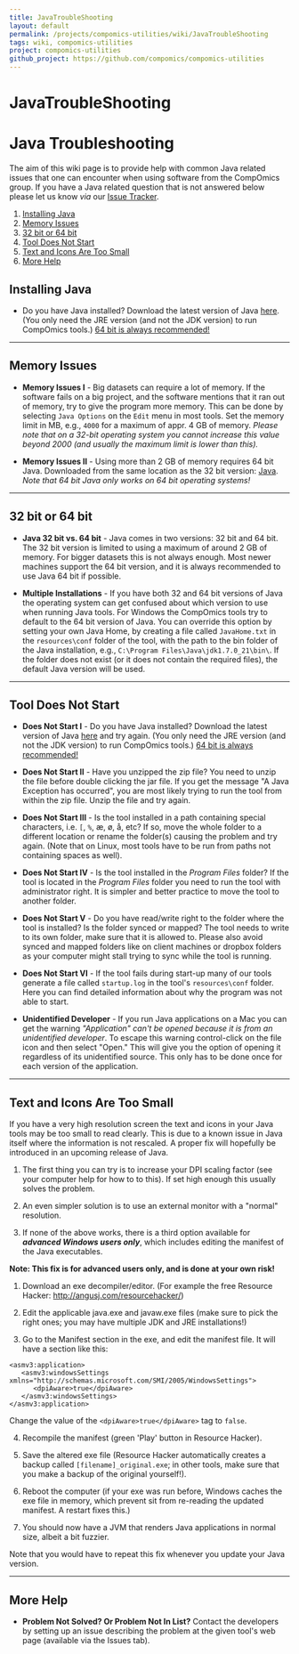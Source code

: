 ```yaml
---
title: JavaTroubleShooting
layout: default
permalink: /projects/compomics-utilities/wiki/JavaTroubleShooting
tags: wiki, compomics-utilities
project: compomics-utilities
github_project: https://github.com/compomics/compomics-utilities
---
```


# JavaTroubleShooting
# Java Troubleshooting #

The aim of this wiki page is to provide help with common Java related issues that one can encounter when using software from the CompOmics group. If you have a Java related question that is not answered below please let us know _via_ our [Issue Tracker](https://github.com/compomics/compomics-utilities/issues).

1. [Installing Java](#installing-java)
2. [Memory Issues](#memory-issues)
3. [32 bit or 64 bit](#32-bit-or-64-bit)
4. [Tool Does Not Start](#tool-does-not-start)
5. [Text and Icons Are Too Small](#text-and-icons-are-too-small)
6. [More Help](#more-help)

## Installing Java ##

  * Do you have Java installed? Download the latest version of Java  [here](http://java.sun.com/javase/downloads/index.jsp). (You only need the JRE version (and not the JDK version) to run CompOmics tools.) [64 bit is always recommended!](#32-bit-vs-64-bit)

---

## Memory Issues ##

  * **Memory Issues I** - Big datasets can require a lot of memory. If the software fails on a big project, and the software mentions that it ran out of memory, try to give the program more memory. This can be done by selecting `Java Options` on the `Edit` menu in most tools. Set the memory limit in MB, e.g., `4000` for a maximum of appr. 4 GB of memory. _Please note that on a 32-bit operating system you cannot increase this value beyond 2000 (and usually the maximum limit is lower than this)._

  * **Memory Issues II** - Using more than 2 GB of memory requires 64 bit Java. Downloaded from the same location as the 32 bit version: [Java](http://java.sun.com/javase/downloads/index.jsp). _Note that 64 bit Java only works on 64 bit operating systems!_

---

## 32 bit or 64 bit ##

  * **Java 32 bit vs. 64 bit** - Java comes in two versions: 32 bit and 64 bit. The 32 bit version is limited to using a maximum of around 2 GB of memory. For bigger datasets this is not always enough. Most newer machines support the 64 bit version, and it is always recommended to use Java 64 bit if possible.

  * **Multiple Installations** - If you have both 32 and 64 bit versions of Java the operating system can get confused about which version to use when running Java tools. For Windows the CompOmics tools try to default to the 64 bit version of Java. You can override this option by setting your own Java Home, by creating a file called `JavaHome.txt` in the `resources\conf` folder of the tool, with the path to the bin folder of the Java installation, e.g., `C:\Program Files\Java\jdk1.7.0_21\bin\`. If the folder does not exist (or it does not contain the required files), the default Java version will be used.

---

## Tool Does Not Start ##

  * **Does Not Start I** - Do you have Java installed? Download the latest version of Java  [here](http://java.sun.com/javase/downloads/index.jsp) and try again. (You only need the JRE version (and not the JDK version) to run CompOmics tools.) [64 bit is always recommended!](#32-bit-vs-64-bit)

  * **Does Not Start II** - Have you unzipped the zip file? You need to unzip the file before double clicking the jar file. If you get the message "A Java Exception has occurred", you are most likely trying to run the tool from within the zip file. Unzip the file and try again.

  * **Does Not Start III** - Is the tool installed in a path containing special characters, i.e. `[`, `%`, æ, ø, å, etc? If so, move the whole folder to a different location or rename the folder(s) causing the problem and try again. (Note that on Linux, most tools have to be run from paths not containing spaces as well).

  * **Does Not Start IV** - Is the tool installed in the _Program Files_ folder? If the tool is located in the _Program Files_ folder you need to run the tool with administrator right. It is simpler and better practice to move the tool to another folder.

  * **Does Not Start V** - Do you have read/write right to the folder where the tool is installed? Is the folder synced or mapped? The tool needs to write to its own folder, make sure that it is allowed to. Please also avoid synced and mapped folders like on client machines or dropbox folders as your computer might stall trying to sync while the tool is running.

  * **Does Not Start VI** - If the tool fails during start-up many of our tools generate a file called `startup.log` in the tool's `resources\conf` folder. Here you can find detailed information about why the program was not able to start.

  * **Unidentified Developer** - If you run Java applications on a Mac you can get the warning _"Application" can't be opened because it is from an unidentified developer_. To escape this warning control-click on the file icon and then select "Open." This will give you the option of opening it regardless of its unidentified source. This only has to be done once for each version of the application.

---

## Text and Icons Are Too Small ##

If you have a very high resolution screen the text and icons in your Java tools may be too small to read clearly. This is due to a known issue in Java itself where the information is not rescaled. A proper fix will hopefully be introduced in an upcoming release of Java.

1) The first thing you can try is to increase your DPI scaling factor (see your computer help for how to to this). If set high enough this usually solves the problem.

2) An even simpler solution is to use an external monitor with a "normal" resolution.

3) If none of the above works, there is a third option available for **_advanced Windows users only_**, which includes editing the manifest of the Java executables. 

**Note: This fix is for advanced users only, and is done at your own risk!**

1) Download an exe decompiler/editor. (For example the free Resource Hacker: http://angusj.com/resourcehacker/)

2) Edit the applicable java.exe and javaw.exe files (make sure to pick the right ones; you may have multiple JDK and JRE installations!)

3) Go to the Manifest section in the exe, and edit the manifest file. It will have a section like this:

```
<asmv3:application>
   <asmv3:windowsSettings xmlns="http://schemas.microsoft.com/SMI/2005/WindowsSettings">
      <dpiAware>true</dpiAware>
   </asmv3:windowsSettings>
</asmv3:application>
```

Change the value of the `<dpiAware>true</dpiAware>` tag to `false`.

4) Recompile the manifest (green 'Play' button in Resource Hacker).

5) Save the altered exe file (Resource Hacker automatically creates a backup called `[filename]_original.exe`; in other tools, make sure that you make a backup of the original yourself!).

6) Reboot the computer (if your exe was run before, Windows caches the exe file in memory, which prevent sit from re-reading the updated manifest. A restart fixes this.)

7) You should now have a JVM that renders Java applications in normal size, albeit a bit fuzzier.

Note that you would have to repeat this fix whenever you update your Java version.

---

## More Help ##

  * **Problem Not Solved? Or Problem Not In List?** Contact the developers by setting up an issue describing the problem at the given tool's web page (available via the Issues tab).